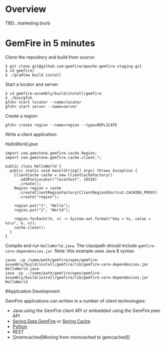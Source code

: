 # Overview

TBD...marketing blurb

# GemFire in 5 minutes

Clone the repository and build from source:

    $ git clone git@github.com:gemfire/apache-gemfire-staging.git
    $ cd gemfire/
    $ ./gradlew build install

Start a locator and server:

    $ cd gemfire-assembly/build/install/gemfire
    $ ./bin/gfsh
    gfsh> start locator --name=locator
    gfsh> start server --name=server

Create a region:

    gfsh> create region --name=region --type=REPLICATE

Write a client application:

_HelloWorld.java_

    import com.gemstone.gemfire.cache.Region;
    import com.gemstone.gemfire.cache.client.*;

    public class HelloWorld {
      public static void main(String[] args) throws Exception {
        ClientCache cache = new ClientCacheFactory()
          .addPoolLocator("localhost", 10334)
          .create();
        Region region = cache
          .createClientRegionFactory(ClientRegionShortcut.CACHING_PROXY)
          .create("region");

        region.put("1", "Hello");
        region.put("2", "World");
    
        region.forEach((k, v) -> System.out.format("key = %s, value = %s\n", k, v));
        cache.close();
      }
    }

Compile and run `HelloWorld.java`.  The classpath should include `gemfire-core-dependencies.jar`.  Note: this example uses Java 8 syntax.

    javac -cp /some/path/gemfire/open/gemfire-assembly/build/install/gemfire/lib/gemfire-core-dependencies.jar HelloWorld.java
    java -cp .:/some/path/gemfire/open/gemfire-assembly/build/install/gemfire/lib/gemfire-core-dependencies.jar HelloWorld

#Application Development

GemFire applications can written in a number of client technologies:

* Java using the GemFire client API or embedded using the GemFire peer API
* [Spring Data GemFire](http://projects.spring.io/spring-data-gemfire/) or [Spring Cache](http://docs.spring.io/spring/docs/current/spring-framework-reference/html/cache.html)
* [Python](https://github.com/gemfire/py-gemfire-rest)
* REST
* [[memcached|Moving from memcached to gemcached]]
